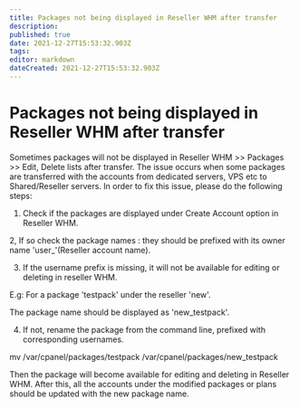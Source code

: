 ```yaml
---
title: Packages not being displayed in Reseller WHM after transfer
description: 
published: true
date: 2021-12-27T15:53:32.903Z
tags: 
editor: markdown
dateCreated: 2021-12-27T15:53:32.903Z
---
```


# Packages not being displayed in Reseller WHM after transfer


Sometimes packages will not be displayed in Reseller WHM >> Packages >> Edit, Delete lists after transfer. The issue occurs when some packages are transferred with the accounts from dedicated servers, VPS etc to Shared/Reseller servers. In order to fix this issue, please do the following steps:

1. Check if the packages are displayed under Create Account option in Reseller WHM.

2, If so check the package names : they should be prefixed with its owner name 'user_'(Reseller account name).

3. If the username prefix is missing, it will not be available for editing or deleting in reseller WHM.

E.g: For a package 'testpack' under the reseller 'new'.

The package name should be displayed as 'new_testpack'.

4. If not, rename the package from the command line, prefixed with corresponding usernames.

mv /var/cpanel/packages/testpack  /var/cpanel/packages/new_testpack

Then the package will become available for editing and deleting in Reseller WHM. After this, all the accounts under the modified packages or plans should be updated with the new package name.